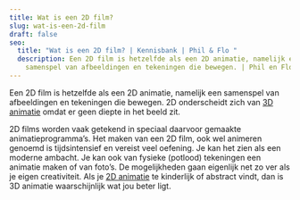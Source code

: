 ```yaml
---
title: Wat is een 2D film?
slug: wat-is-een-2d-film
draft: false
seo:
  title: "Wat is een 2D film? | Kennisbank | Phil & Flo "
  description: Een 2D film is hetzelfde als een 2D animatie, namelijk een
    samenspel van afbeeldingen en tekeningen die bewegen. | Phil en Flo
---
```

Een 2D film is hetzelfde als een 2D animatie, namelijk een samenspel van afbeeldingen en tekeningen die bewegen. 2D onderscheidt zich van [3D animatie](https://www.philenflo.nl/3-d-animatie-laten-maken/) omdat er geen diepte in het beeld zit.

2D films worden vaak getekend in speciaal daarvoor gemaakte animatieprogramma’s. Het maken van een 2D film, ook wel animeren genoemd is tijdsintensief en vereist veel oefening. Je kan het zien als een moderne ambacht. Je kan ook van fysieke (potlood) tekeningen een animatie maken of van foto’s. De mogelijkheden gaan eigenlijk net zo ver als je eigen creativiteit. Als je [2D animatie](https://www.philenflo.nl/2d-animatie/) te kinderlijk of abstract vindt, dan is 3D animatie waarschijnlijk wat jou beter ligt.